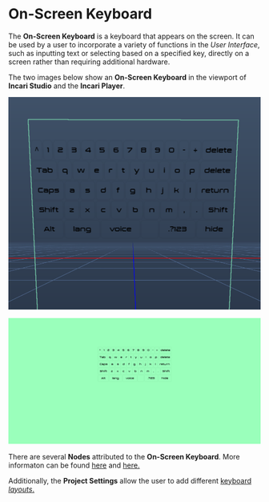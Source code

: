 # On-Screen Keyboard

The **On-Screen Keyboard** is a keyboard that appears on the screen. It can be used by a user to incorporate a variety of functions in the *User Interface*, such as inputting text or selecting based on a specified key, directly on a screen rather than requiring additional hardware.

The two images below show an **On-Screen Keyboard** in the viewport of **Incari Studio** and the **Incari Player**. 

![On-Screen Keyboard in the Viewport.](../../../.gitbook/assets/onscreenkeyboardsceneoutliner.png)

![On-Screen Keyboard in the Incari Player.](../../../.gitbook/assets/onscreenkeyboardplayer%20-%20Copy.png)

There are several **Nodes** attributed to the **On-Screen Keyboard**. More informaton can be found [here](../../../toolbox/incari/on-screenkeyboard/README.md) and [here.](../../../toolbox/events/on-screenkeyboard/README.md)

Additionally, the **Project Settings** allow the user to add different [keyboard *layouts*.](../../../modules/project-settings/keyboard.md) 